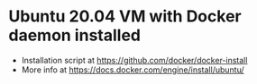 # Ubuntu 20.04 VM with Docker daemon installed

- Installation script at https://github.com/docker/docker-install
- More info at https://docs.docker.com/engine/install/ubuntu/